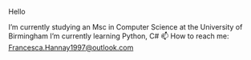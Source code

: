 Hello

I’m currently studying an Msc in Computer Science at the University of Birmingham
I’m currently learning Python, C#
📫 How to reach me: Francesca.Hannay1997@outlook.com

<!--
**redfranch/redfranch** is a ✨ _special_ ✨ repository because its `README.md` (this file) appears on your GitHub profile.

Here are some ideas to get you started:

- 🔭 I’m currently studying an Msc in Computer Science at the University of Birmingham
- 🌱 I’m currently learning Python, C#
- 👯 I’m looking to collaborate on ...
- 🤔 I’m looking for help with ...
- 💬 Ask me about ...
- 📫 How to reach me: ...
- 😄 Pronouns: ...
- ⚡ Fun fact: ...
-->
